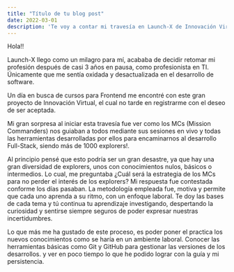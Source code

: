 ```yaml
---
title: "Título de tu blog post"
date: 2022-03-01
description: 'Te voy a contar mi travesía en Launch-X de Innovación Virtual'
---
```

Hola!!

Launch-X llego como un milagro para mí, acababa de decidir retomar mi profesión después de casi 3 años en pausa, como profesionista en TI. Únicamente que me sentía oxidada y desactualizada en el desarrollo de software.

Un día en busca de cursos para Frontend me encontré con este gran proyecto de Innovación Virtual, el cual no tarde en registrarme con el deseo de ser aceptada.

Mi gran sorpresa al iniciar esta travesía fue ver como los MCs (Mission Commanders) nos guiaban a todos mediante sus sesiones en vivo y todas las herramientas desarrolladas por ellos para encaminarnos al desarrollo Full-Stack, siendo más de 1000 explorers!.

Al principio pensé que esto podría ser un gran desastre, ya que hay una gran diversidad de explorers, unos con conocimientos nulos, básicos o intermedios. Lo cual, me preguntaba ¿Cuál será la estrategia de los MCs para no perder el interés de los explorers? Mi respuesta fue contestada conforme los días pasaban. La metodología empleada fue, motiva y permite que cada uno aprenda a su ritmo, con un enfoque laboral. Te doy las bases de cada tema y tú continua tu aprendizaje investigando, despertando la curiosidad y sentirse siempre seguros de poder expresar nuestras incertidumbres.

Lo que más me ha gustado de este proceso, es poder poner el practica los nuevos conocimientos como se haría en un ambiente laboral. Conocer las herramientas básicas como Git y GitHub para gestionar las versiones de los desarrollos. y ver en poco tiempo lo que he podido lograr con la guía y mi persistencia.



